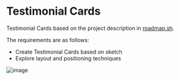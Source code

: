 # Testimonial Cards

Testimonial Cards based on the project description in <a href="https://roadmap.sh/projects/testimonial-cards" target="_blank">roadmap.sh</a>.

The requirements are as follows:
- Create Testimonial Cards based on sketch
- Explore layout and positioning techniques

![image](https://github.com/user-attachments/assets/2df0db69-340c-45a3-834e-51a042312d0f)
